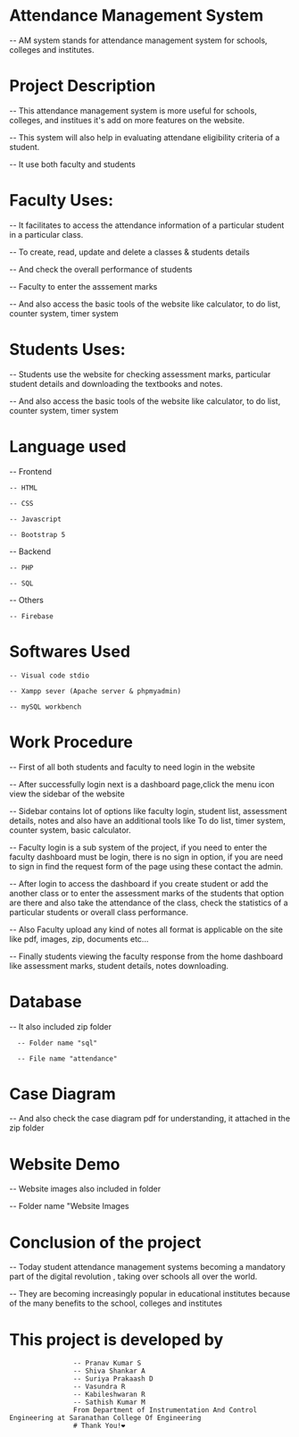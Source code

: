 # Attendance Management System 

-- AM system stands for attendance management system for schools, colleges and institutes.


# Project Description

-- This attendance management system is more useful for schools, colleges, and institues it's add on more features on the website.

-- This system will also help in evaluating attendane eligibility criteria of a student.

-- It use both faculty and students

  # Faculty Uses:

  -- It facilitates to access the attendance information of a particular student in a particular class.
  
  -- To create, read, update and delete a classes & students details

  -- And check the overall performance of students

  -- Faculty to enter the asssement marks 

  -- And also access the basic tools of the website like calculator, to do list, counter system, timer system
                
  # Students Uses:

   -- Students use the website for checking assessment marks, particular student details and downloading the textbooks and notes.

   -- And also access the basic tools of the website like calculator, to do list, counter system, timer system


# Language used

-- Frontend

    -- HTML

    -- CSS

    -- Javascript

    -- Bootstrap 5
      
-- Backend

    -- PHP

    -- SQL

-- Others

    -- Firebase
 
 
# Softwares Used

    -- Visual code stdio
              
    -- Xampp sever (Apache server & phpmyadmin)
              
    -- mySQL workbench


# Work Procedure

-- First of all both students and faculty to need login in the website

-- After successfully login next is a dashboard page,click the menu icon view the sidebar of the website

-- Sidebar contains lot of options like faculty login, student list, assessment details, notes and also have an additional tools like To do list, timer system, counter system,
basic calculator.

-- Faculty login is a sub system of the project, if you need to enter the faculty dashboard must be login, there is no sign in option, if you are need to sign in
find the request form of the page using these contact the admin.
           
-- After login to access the dashboard if you create student or add the another class or to enter the assessment marks of the students that option are there and also   take the attendance of the class, check the statistics of a particular students or overall class performance.
        
-- Also Faculty upload any kind of notes all format is applicable on the site like pdf, images, zip, documents etc...
 
 -- Finally students viewing the faculty response from the home dashboard like assessment marks, student details, notes downloading.
 
 # Database

-- It also included zip folder

      -- Folder name "sql"
      
      -- File name "attendance"

# Case Diagram

-- And also check the case diagram pdf for understanding, it attached in the zip folder

# Website Demo

-- Website images also included in folder

-- Folder name "Website Images
 
   
# Conclusion of the project

-- Today student attendance management systems becoming a mandatory part of the digital revolution , taking over schools all over the world.

-- They are becoming increasingly popular in educational institutes because of the many benefits to the school, colleges and institutes

# This project is developed by
                    -- Pranav Kumar S 
                    -- Shiva Shankar A
                    -- Suriya Prakaash D
                    -- Vasundra R
                    -- Kabileshwaran R
                    -- Sathish Kumar M
                    From Department of Instrumentation And Control Engineering at Saranathan College Of Engineering 
                    # Thank You!❤              
         
        
   


     

